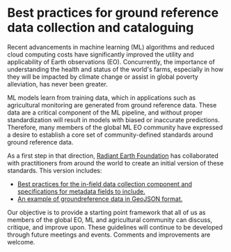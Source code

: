 # Best practices for ground reference data collection and cataloguing  


Recent advancements in machine learning (ML) algorithms and reduced cloud computing costs have significantly improved the utility and applicability of Earth observations (EO). Concurrently, the importance of understanding the health and status of the world's farms, especially in how they will be impacted by climate change or assist in global poverty alleviation, has never been greater.

ML models learn from training data, which in applications such as agricultural monitoring are generated from ground reference data. These data are a critical component of the ML pipeline, and without proper standardization will result in models with biased or inaccurate predictions. Therefore, many members of the global ML EO community have expressed a desire to establish a core set of community-defined standards around ground reference data.

As a first step in that direction, [Radiant Earth Foundation](https://radiant.earth) has collaborated with practitioners from around the world to create an initial version of these standards. This version includes:

* [Best practices for the in-field data collection component and specifications for metadata fields to include.](ground-referencing-guide.rst)
* [An example of groundreference data in GeoJSON format.](sample-groundref-data.json)

Our objective is to provide a starting point framework that all of us as members of the global EO, ML and agricultural community can discuss, critique, and improve upon. These guidelines will continue to be developed through future meetings and events. Comments and improvements are welcome.
